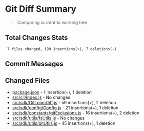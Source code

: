 # Git Diff Summary

> Comparing current to working tree

## Total Changes Stats
```
 7 files changed, 190 insertions(+), 7 deletions(-)
```

## Commit Messages

## Changed Files

- [package.json](./package.json.md) - 1 insertion(+), 1 deletion
- [src/cli/index.js](./src/cli/index.js.md) - No changes
- [src/sdk/GitLoomDiff.js](./src/sdk/GitLoomDiff.js.md) - 59 insertions(+), 2 deletion
- [src/sdk/config/Config.js](./src/sdk/config/Config.js.md) - 21 insertions(+), 1 deletion
- [src/sdk/constants/gitExclusions.js](./src/sdk/constants/gitExclusions.js.md) - 16 insertions(+), 2 deletion
- [src/sdk/utils/fsUtils.js](./src/sdk/utils/fsUtils.js.md) - No changes
- [src/sdk/utils/gitUtils.js](./src/sdk/utils/gitUtils.js.md) - 45 insertions(+), 1 deletion